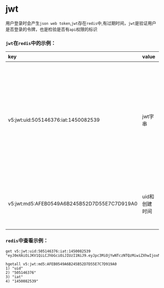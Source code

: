 # jwt

用户登录时会产生`json web token`,`jwt`存在`redis`中,有过期时间，`jwt`是验证用户是否登录的令牌，也是检验是否有`api`权限的标识


### `jwt`在`redis`中的示例：

| key               |  value        |  描述 |
| :--------         | :---------       |:----------------|
| v5:jwt:uid:505146376:iat:1450082539  | jwt字串      | 用户每次登录都会产生不同的jwt,多终端退出登录互不影响 set类型  |
| v5:jwt:md5:AFEB0549A6B245B52D7D55E7C7D919A0 | uid和创建时间   | 退出登陆会清理此key hash类型 |

### `redis`中查看示例：

```
get v5:jwt:uid:505146376:iat:1450082539
"eyJ0eXAiOiJKV1QiLCJhbGciOiJIUzI1NiJ9.eyJpc3MiOjYwNTczNTQzMiwiZXhwIjoxNDUxMDI5NTc4LCJpYXQiOjE0NTA2Njk1NzgsImp0aSI6IjE0NTA2Njk1Nzg4NTM4IiwiZGF0YSI6eyJ1aWQiOjYwNTczNTQzMn19.OClfCMm8IqkKWVDcaTQZDghBu0XVLQ5aSqRJqazatZ8"

hgetall v5:jwt:md5:AFEB0549A6B245B52D7D55E7C7D919A0
1) "uid"
2) "505146376"
3) "iat"
4) "1450082539"
```